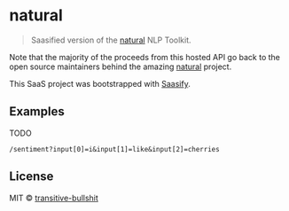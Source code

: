 # natural

> Saasified version of the [natural](https://github.com/NaturalNode/natural) NLP Toolkit.

Note that the majority of the proceeds from this hosted API go back to the open source maintainers behind the amazing [natural](https://github.com/NaturalNode/natural) project.

This SaaS project was bootstrapped with [Saasify](https://saasify.sh).

## Examples

TODO

`/sentiment?input[0]=i&input[1]=like&input[2]=cherries`

## License

MIT © [transitive-bullshit](https://github.com/transitive-bullshit)